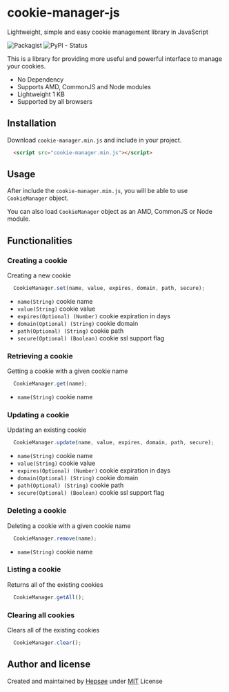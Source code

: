 # cookie-manager-js
Lightweight, simple and easy cookie management library in JavaScript


![Packagist](https://img.shields.io/packagist/l/doctrine/orm.svg) 
![PyPI - Status](https://img.shields.io/pypi/status/Django.svg)

This is a library for providing more useful and powerful interface to manage your cookies.
- No Dependency
- Supports AMD, CommonJS and Node modules
- Lightweight 1 KB
- Supported by all browsers

## Installation
Download `cookie-manager.min.js` and include in your project.

```html
  <script src="cookie-manager.min.js"></script>
```


## Usage
After include the `cookie-manager.min.js`, you will be able to use `CookieManager` object.

You can also load `CookieManager` object as an AMD, CommonJS or Node module.


## Functionalities

### Creating a cookie

Creating a new cookie

```js
  CookieManager.set(name, value, expires, domain, path, secure);
```

- `name(String)` cookie name
- `value(String)` cookie value
- `expires(Optional) (Number)` cookie expiration in days
- `domain(Optional) (String)` cookie domain
- `path(Optional) (String)` cookie path
- `secure(Optional) (Boolean)` cookie ssl support flag

### Retrieving a cookie

Getting a cookie with a given cookie name

```js
  CookieManager.get(name);
```

- `name(String)` cookie name

### Updating a cookie

Updating an existing cookie

```js
  CookieManager.update(name, value, expires, domain, path, secure);
```

- `name(String)` cookie name
- `value(String)` cookie value
- `expires(Optional) (Number)` cookie expiration in days
- `domain(Optional) (String)` cookie domain
- `path(Optional) (String)` cookie path
- `secure(Optional) (Boolean)` cookie ssl support flag

### Deleting a cookie

Deleting a cookie with a given cookie name


```js
  CookieManager.remove(name);
```

- `name(String)` cookie name

### Listing a cookie

Returns all of the existing cookies

```js
  CookieManager.getAll();
```

### Clearing all cookies

Clears all of the existing cookies

```js
  CookieManager.clear();
```

## Author and license

Created and maintained by [Hepsøe](https://github.com/SindreH) under [MIT](License.md) License
